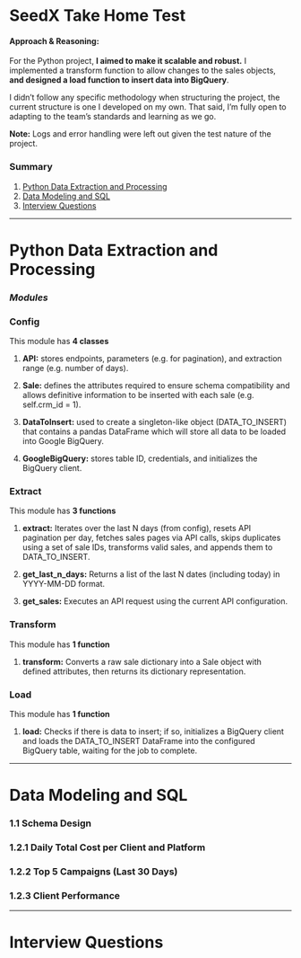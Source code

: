 # SeedX Take Home Test
#### Approach & Reasoning:
For the Python project, __I aimed to make it scalable and robust.__ I implemented a transform function to allow changes to the sales objects, __and designed a load function to insert data into BigQuery__. 

I didn’t follow any specific methodology when structuring the project, the current structure is one I developed on my own. That said, I’m fully open to adapting to the team’s standards and learning as we go.

__Note:__ Logs and error handling were left out given the test nature of the project.

### Summary
1. [Python Data Extraction and Processing](#python)
2. [Data Modeling and SQL](#data)
3. [Interview Questions](#interview)

---

<a id="python"></a>
# Python Data Extraction and Processing

### _Modules_
### Config
This module has __4 classes__

1. __API:__ stores endpoints, parameters (e.g. for pagination), and extraction range (e.g. number of days).

2. __Sale:__ defines the attributes required to ensure schema compatibility and allows definitive information to be inserted with each sale (e.g. self.crm_id = 1).

3. __DataToInsert:__ used to create a singleton-like object (DATA_TO_INSERT) that contains a pandas DataFrame which will store all data to be loaded into Google BigQuery.

4. __GoogleBigQuery:__ stores table ID, credentials, and initializes the BigQuery client.
 
### Extract
This module has __3 functions__

1. __extract:__ Iterates over the last N days (from config), resets API pagination per day, fetches sales pages via API calls, skips duplicates using a set of sale IDs, transforms valid sales, and appends them to DATA_TO_INSERT.

2. __get_last_n_days:__ Returns a list of the last N dates (including today) in YYYY-MM-DD format.

3. __get_sales:__ Executes an API request using the current API configuration.

### Transform
This module has __1 function__

1. __transform:__ Converts a raw sale dictionary into a Sale object with defined attributes, then returns its dictionary representation.

### Load
This module has __1 function__

1. __load:__ Checks if there is data to insert; if so, initializes a BigQuery client and loads the DATA_TO_INSERT DataFrame into the configured BigQuery table, waiting for the job to complete.

---
<a id="data"></a>
# Data Modeling and SQL
### 1.1 Schema Design

### 1.2.1 Daily Total Cost per Client and Platform

### 1.2.2 Top 5 Campaigns (Last 30 Days)

### 1.2.3 Client Performance
---
<a id="interview"></a>
# Interview Questions
